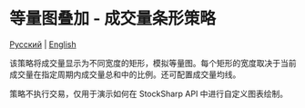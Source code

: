 # 等量图叠加 - 成交量条形策略
[Русский](README_ru.md) | [English](README.md)

该策略将成交量显示为不同宽度的矩形，模拟等量图。每个矩形的宽度取决于当前成交量在指定周期内成交量总和中的比例。还可配置成交量均线。

策略不执行交易，仅用于演示如何在 StockSharp API 中进行自定义图表绘制。
